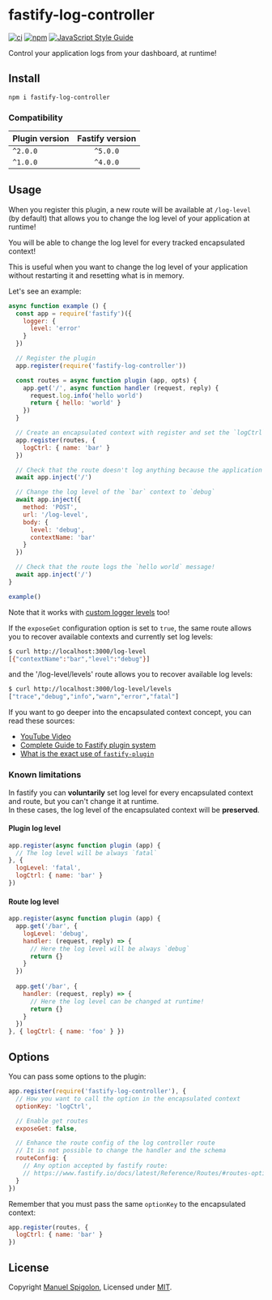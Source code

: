 # fastify-log-controller

[![ci](https://github.com/Eomm/fastify-log-controller/actions/workflows/ci.yml/badge.svg?branch=main)](https://github.com/Eomm/fastify-log-controller/actions/workflows/ci.yml)
[![npm](https://img.shields.io/npm/v/fastify-log-controller)](https://www.npmjs.com/package/fastify-log-controller)
[![JavaScript Style Guide](https://img.shields.io/badge/code_style-standard-brightgreen.svg)](https://standardjs.com)

Control your application logs from your dashboard, at runtime!


## Install

```
npm i fastify-log-controller
```

### Compatibility

| Plugin version | Fastify version |
| ------------- |:---------------:|
| `^2.0.0` | `^5.0.0` |
| `^1.0.0` | `^4.0.0` |


## Usage

When you register this plugin, a new route will be available at `/log-level` (by default)
that allows you to change the log level of your application at runtime!

You will be able to change the log level for every tracked encapsulated context!

This is useful when you want to change the log level of your application without restarting it and
resetting what is in memory.

Let's see an example:

```js
async function example () {
  const app = require('fastify')({
    logger: {
      level: 'error'
    }
  })

  // Register the plugin
  app.register(require('fastify-log-controller'))

  const routes = async function plugin (app, opts) {
    app.get('/', async function handler (request, reply) {
      request.log.info('hello world')
      return { hello: 'world' }
    })
  }

  // Create an encapsulated context with register and set the `logCtrl` option
  app.register(routes, {
    logCtrl: { name: 'bar' }
  })

  // Check that the route doesn't log anything because the application log level is `error`
  await app.inject('/')

  // Change the log level of the `bar` context to `debug`
  await app.inject({
    method: 'POST',
    url: '/log-level',
    body: {
      level: 'debug',
      contextName: 'bar'
    }
  })

  // Check that the route logs the `hello world` message!
  await app.inject('/')
}

example()
```

Note that it works with [custom logger levels](https://github.com/pinojs/pino/blob/master/docs/api.md#customlevels-object) too!

If the `exposeGet` configuration option is set to `true`, the same route allows you to recover available contexts and currently set log levels:

```sh
$ curl http://localhost:3000/log-level
[{"contextName":"bar","level":"debug"}]
```

and the '/log-level/levels' route allows you to recover available log levels:

```sh
$ curl http://localhost:3000/log-level/levels
["trace","debug","info","warn","error","fatal"]
```

If you want to go deeper into the encapsulated context concept, you can read these sources:

- [YouTube Video](https://www.youtube.com/watch?v=BnnL7fAKqNU)
- [Complete Guide to Fastify plugin system](https://backend.cafe/the-complete-guide-to-the-fastify-plugin-system)
- [What is the exact use of `fastify-plugin`](https://stackoverflow.com/questions/61020394/what-is-the-exact-use-of-fastify-plugin/61054534#61054534)


### Known limitations

In fastify you can **voluntarily** set log level for every encapsulated context and route, but you can't change it at runtime.  
In these cases, the log level of the encapsulated context will be **preserved**.

#### Plugin log level

```js
app.register(async function plugin (app) {
  // The log level will be always `fatal`
}, {
  logLevel: 'fatal',
  logCtrl: { name: 'bar' }
})
```

#### Route log level

```js
app.register(async function plugin (app) {
  app.get('/bar', {
    logLevel: 'debug',
    handler: (request, reply) => {
      // Here the log level will be always `debug`
      return {}
    }
  })
  
  app.get('/bar', {
    handler: (request, reply) => {
      // Here the log level can be changed at runtime!
      return {}
    }
  })
}, { logCtrl: { name: 'foo' } })
```


## Options

You can pass some options to the plugin:

```js
app.register(require('fastify-log-controller'), {
  // How you want to call the option in the encapsulated context
  optionKey: 'logCtrl',

  // Enable get routes
  exposeGet: false,

  // Enhance the route config of the log controller route
  // It is not possible to change the handler and the schema
  routeConfig: {
    // Any option accepted by fastify route:
    // https://www.fastify.io/docs/latest/Reference/Routes/#routes-options
  }
})
```

Remember that you must pass the same `optionKey` to the encapsulated context:

```js
app.register(routes, {
  logCtrl: { name: 'bar' }
})
```


## License

Copyright [Manuel Spigolon](https://github.com/Eomm), Licensed under [MIT](./LICENSE).
